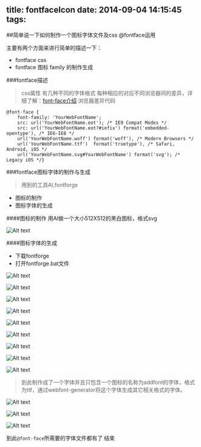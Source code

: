 title: fontfaceIcon
date: 2014-09-04 14:15:45
tags:
---
##简单说一下如何制作一个图标字体文件及css @fontface运用

主要有两个方面来进行简单的描述一下：

* fontface css
* fontface 图标 family 的制作生成

###fontface描述
> css属性 有几种不同的字体格式 每种相应的对应不同浏览器间的差异，详细了解：[font-face介绍](http://www.cn-sass.com/content/css3-font-face)
> 浏览器差异代码

    @font-face {
        font-family: 'YourWebFontName';
        src: url('YourWebFontName.eot'); /* IE9 Compat Modes */
        src: url('YourWebFontName.eot?#iefix') format('embedded-opentype'), /* IE6-IE8 */
        url('YourWebFontName.woff') format('woff'), /* Modern Browsers */
        url('YourWebFontName.ttf')  format('truetype'), /* Safari, Android, iOS */
        url('YourWebFontName.svg#YourWebFontName') format('svg'); /* Legacy iOS */}

###fontface图标字体的制作与生成
> 用到的工具AI,fontforge

- 图标的制作
- 图标字体的生成

####图标的制作
用AI做一个大小512X512的黑白图标，格式svg

![Alt text](/img/fontfaceIcon/01.png)

####图标字体的生成
- 下载fontforge
- 打开fontforge.bat文件

![Alt text](/img/fontfaceIcon/02.png)

![Alt text](/img/fontfaceIcon/03.png)

![Alt text](/img/fontfaceIcon/04.png)

![Alt text](/img/fontfaceIcon/05.png)

![Alt text](/img/fontfaceIcon/06.png)

![Alt text](/img/fontfaceIcon/07.png)

![Alt text](/img/fontfaceIcon/08.png)

![Alt text](/img/fontfaceIcon/09.png)

![Alt text](/img/fontfaceIcon/10.png)

> 到此制作成了一个字体并且只包含一个图标的名称为addfont的字体，格式为ttf，通过webfont-generator将这个字体生成其它相关格式的字体。

![Alt text](/img/fontfaceIcon/11.png)

![Alt text](/img/fontfaceIcon/12.png)

![Alt text](/img/fontfaceIcon/13.png)

到此`@font-face`所需要的字体文件都有了
结束

